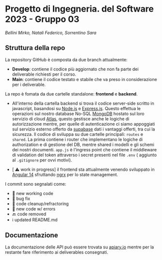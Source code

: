 # Progetto di Ingegneria. del Software 2023 - Gruppo 03
*Bellini Mirko, Natali Federico, Sorrentino Sara*
## Struttura della repo
La repository GitHub è composta da due branch attualmente:
- **Develop**: contiene il codice più aggiornato che non fa parte dei deliverable richiesti per il corso.
- **Main**: contiene il codice testato e stabile che va preso in considerazione per i deliverable.

La repo è fomata da due cartelle standalone: **frontend** e **backend**.

- All'interno della cartella backend si trova il codice server-side scritto in javascript, basandosi su [Node.js](www.nodejs.org) e [Express.js](www.expressjs.com). Questo effettua le operazioni sul nostro database No-SQL [MongoDB](www.mongodb.com) hostato sul loro servizio di cloud [Atlas](www.mongodb.com/clud/atlas), questo gestisce anche le logiche di autorizzazione mentre, per quelle di autenticazione ci siamo appoggiati sul servizio esterno offerto da [supabase](www.supabase.com) dati i vantaggi offerti, tra cui la sicurezza. Il codice di sviluppa su due cartelle principali: `routes` e `shared`. La prima contiene i router che implementano le logiche di authorization e di gestione del DB, mentre shared i modelli e gli schemi dei nostri documenti. `app.js` è l'ingress point che contiene il middleware di validation del token attraverso i secret presenti nel file `.env` ( aggiunto al `.gitignore` per ovvi motivi).

- [ ⚠️ work in progress] il frontend sta attualmente venendo sviluppato in [Angular 14](www.angular.io) sfruttando [ngrx](www.ngrx.io) per lo state management.

I commit sono segnalati come:
- 🦾 new working code
- 🐛 bug fix
- 🧼 code cleanup/refractoring
- 🚨 new code w/ errors
- 🔙 code removed
- ℹ️ updated README.md

## Documentazione
La documentazione delle API può essere trovata su [apiary.io](www.myscuderia.docs.apiary.io) mentre per la restante fare riferimento ai deliverables consegnati.
